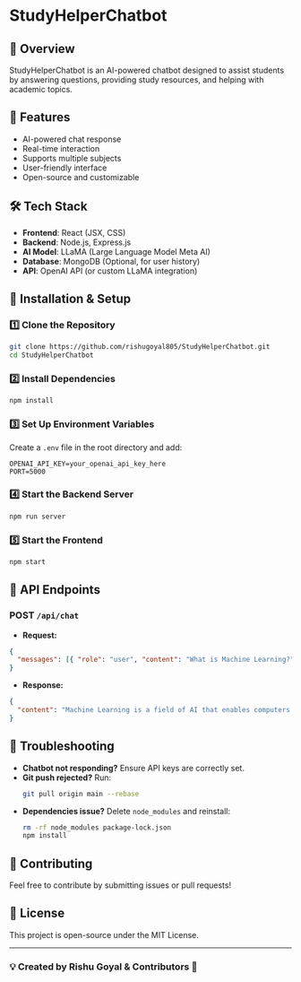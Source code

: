 # StudyHelperChatbot

## 📌 Overview
StudyHelperChatbot is an AI-powered chatbot designed to assist students by answering questions, providing study resources, and helping with academic topics.

## 🚀 Features
- AI-powered chat response
- Real-time interaction
- Supports multiple subjects
- User-friendly interface
- Open-source and customizable

## 🛠️ Tech Stack
- **Frontend**: React (JSX, CSS)
- **Backend**: Node.js, Express.js
- **AI Model**: LLaMA (Large Language Model Meta AI)
- **Database**: MongoDB (Optional, for user history)
- **API**: OpenAI API (or custom LLaMA integration)

## 🔧 Installation & Setup
### 1️⃣ Clone the Repository
```bash
git clone https://github.com/rishugoyal805/StudyHelperChatbot.git
cd StudyHelperChatbot
```

### 2️⃣ Install Dependencies
```bash
npm install
```

### 3️⃣ Set Up Environment Variables
Create a `.env` file in the root directory and add:
```env
OPENAI_API_KEY=your_openai_api_key_here
PORT=5000
```

### 4️⃣ Start the Backend Server
```bash
npm run server
```

### 5️⃣ Start the Frontend
```bash
npm start
```

## 📜 API Endpoints
### POST `/api/chat`
- **Request:**
```json
{
  "messages": [{ "role": "user", "content": "What is Machine Learning?" }]
}
```
- **Response:**
```json
{
  "content": "Machine Learning is a field of AI that enables computers to learn from data..."
}
```

## 🐞 Troubleshooting
- **Chatbot not responding?** Ensure API keys are correctly set.
- **Git push rejected?** Run:
  ```bash
  git pull origin main --rebase
  ```
- **Dependencies issue?** Delete `node_modules` and reinstall:
  ```bash
  rm -rf node_modules package-lock.json
  npm install
  ```

## 🤝 Contributing
Feel free to contribute by submitting issues or pull requests!

## 📜 License
This project is open-source under the MIT License.

---
### 💡 Created by Rishu Goyal & Contributors 🚀
   
